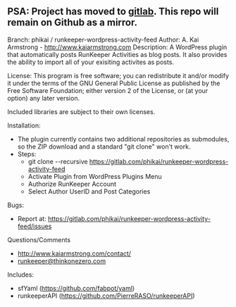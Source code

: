 **PSA**: Project has moved to [gitlab](https://gitlab.com/phikai/runkeeper-wordpress-activity-feed). This repo will remain on Github as a mirror.
---

Branch:  phikai / runkeeper-wordpress-activity-feed
Author: A. Kai Armstrong - http://www.kaiarmstrong.com
Description: A WordPress plugin that automatically posts RunKeeper Activities as blog posts. It also provides the ability to import all of your exisiting activites as posts.

License:
This program is free software; you can redistribute it and/or modify it under the terms of the GNU General Public License as published by the Free Software Foundation; either version 2 of the License, or (at your option) any later version.

Included libraries are subject to their own licenses.

Installation:
 - The plugin currently contains two additional repositories as submodules, so the ZIP download and a standard "git clone" won't work.
 - Steps:
    - git clone --recursive https://gitlab.com/phikai/runkeeper-wordpress-activity-feed
    - Activate Plugin from WordPress Plugins Menu
    - Authorize RunKeeper Account
    - Select Author UserID and Post Categories

Bugs: 
 - Report at: https://gitlab.com/phikai/runkeeper-wordpress-activity-feed/issues

Questions/Comments
 - http://www.kaiarmstrong.com/contact/
 - runkeeper@thinkonezero.com

Includes: 
 - sfYaml (https://github.com/fabpot/yaml)
 - runkeeperAPI (https://github.com/PierreRASO/runkeeperAPI)
